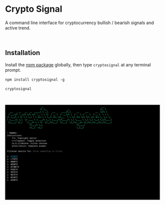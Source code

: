 # Crypto Signal

A command line interface for cryptocurrency bullish / bearish signals and active trend.

<br/>

## Installation

Install the [npm package](https://www.npmjs.com/package/cryptosignal) globally, then type `cryptosignal` at any terminal prompt.

```
npm install cryptosignal -g
```

```
cryptosignal
```

<br/>

![cryptosignal](https://github.com/kerimtdev/cryptosignal/blob/main/.github/cryptosignal.gif?raw=true)
